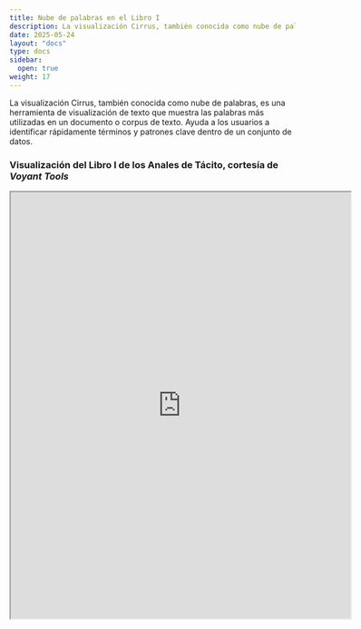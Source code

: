```yaml
---
title: Nube de palabras en el Libro I
description: La visualización Cirrus, también conocida como nube de palabras, es una herramienta de visualización de texto que muestra las palabras más utilizadas en un documento o corpus de texto.
date: 2025-05-24
layout: "docs"
type: docs
sidebar:
  open: true
weight: 17
---
```


La visualización Cirrus, también conocida como nube de palabras, es una herramienta de visualización de texto que muestra las palabras más utilizadas en un documento o corpus de texto. Ayuda a los usuarios a identificar rápidamente términos y patrones clave dentro de un conjunto de datos.

### Visualización del Libro I de los Anales de Tácito, cortesía de *Voyant Tools*

<!--	Exported from Voyant Tools (voyant-tools.org).
The iframe src attribute below uses a relative protocol to better function with both
http and https sites, but if you're embedding this into a local web page (file protocol)
you should add an explicit protocol (https if you're using voyant-tools.org, otherwise
it depends on this server.
Feel free to change the height and width values or other styling below: -->
<iframe style='width: 600px; height: 752px;' src='https://voyant-tools.org/tool/Cirrus/?view=Cirrus&stopList=keywords-3a0159c0d422d0b4aa839014457c3df9&visible=100&corpus=bb9562f5e4a33f8683c586eb19d1aae1'></iframe>
